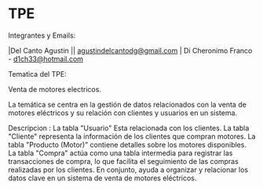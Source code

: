 # TPE

Integrantes y Emails:

|Del Canto Agustin || agustindelcantodg@gmail.com | 
Di Cheronimo Franco - d1ch33@hotmail.com

Tematica del TPE:

Venta de motores electricos.

La temática se centra en la gestión de datos relacionados con la venta de motores eléctricos y su relación con clientes y usuarios en un sistema.

Descripcion :
La tabla "Usuario" Esta relacionada con los clientes.
La tabla "Cliente" representa la información de los clientes que compran motores.
La tabla "Producto (Motor)" contiene detalles sobre los motores disponibles. 
La tabla "Compra" actúa como una tabla intermedia para registrar las transacciones de compra, lo que facilita el seguimiento de las compras realizadas por los clientes.
En conjunto, ayuda a organizar y relacionar los datos clave en un sistema de venta de motores eléctricos.
